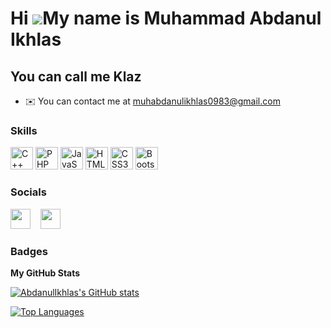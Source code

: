Hi ![](https://user-images.githubusercontent.com/18350557/176309783-0785949b-9127-417c-8b55-ab5a4333674e.gif)My name is Muhammad Abdanul Ikhlas
===============================================================================================================================================

You can call me Klaz
--------------------

* ✉️  You can contact me at [muhabdanulikhlas0983@gmail.com](mailto:muhabdanulikhlas0983@gmail.com)

### Skills

<p align="left">
<a href="https://docs.microsoft.com/en-us/cpp/?view=msvc-170" target="_blank" rel="noreferrer"><img src="https://raw.githubusercontent.com/danielcranney/readme-generator/main/public/icons/skills/cplusplus-colored.svg" width="36" height="36" alt="C++" /></a>
<a href="https://www.php.net/" target="_blank" rel="noreferrer"><img src="https://raw.githubusercontent.com/danielcranney/readme-generator/main/public/icons/skills/php-colored.svg" width="36" height="36" alt="PHP" /></a>
<a href="https://developer.mozilla.org/en-US/docs/Web/JavaScript" target="_blank" rel="noreferrer"><img src="https://raw.githubusercontent.com/danielcranney/readme-generator/main/public/icons/skills/javascript-colored.svg" width="36" height="36" alt="JavaScript" /></a>
<a href="https://developer.mozilla.org/en-US/docs/Glossary/HTML5" target="_blank" rel="noreferrer"><img src="https://raw.githubusercontent.com/danielcranney/readme-generator/main/public/icons/skills/html5-colored.svg" width="36" height="36" alt="HTML5" /></a>
<a href="https://www.w3.org/TR/CSS/#css" target="_blank" rel="noreferrer"><img src="https://raw.githubusercontent.com/danielcranney/readme-generator/main/public/icons/skills/css3-colored.svg" width="36" height="36" alt="CSS3" /></a>
<a href="https://getbootstrap.com/" target="_blank" rel="noreferrer"><img src="https://raw.githubusercontent.com/danielcranney/readme-generator/main/public/icons/skills/bootstrap-colored.svg" width="36" height="36" alt="Bootstrap" /></a>
</p>

### Socials

<p align="left"> <a href="https://www.github.com/AbdanulIkhlas" target="_blank" rel="noreferrer"><img src="https://raw.githubusercontent.com/danielcranney/readme-generator/main/public/icons/socials/github.svg" width="32" height="32" /></a> <span>&nbsp;&nbsp;</span> <a href="http://www.instagram.com/abdanulikhlas_" target="_blank" rel="noreferrer"><img src="https://raw.githubusercontent.com/danielcranney/readme-generator/main/public/icons/socials/instagram.svg" width="32" height="32" /></a></p>

### Badges

<b>My GitHub Stats</b>

<a href="http://www.github.com/AbdanulIkhlas"><img src="https://github-readme-stats.vercel.app/api?username=AbdanulIkhlas&show_icons=true&hide=&count_private=true&title_color=84cc16&text_color=ffffff&icon_color=84cc16&bg_color=171717&hide_border=true&show_icons=true" alt="AbdanulIkhlas's GitHub stats" /></a>

<a href="https://github.com/AbdanulIkhlas" align="left"><img src="https://github-readme-stats.vercel.app/api/top-langs/?username=AbdanulIkhlas&langs_count=10&title_color=84cc16&text_color=ffffff&icon_color=84cc16&bg_color=171717&hide_border=true&locale=en&custom_title=Top%20%Languages" alt="Top Languages" /></a>
